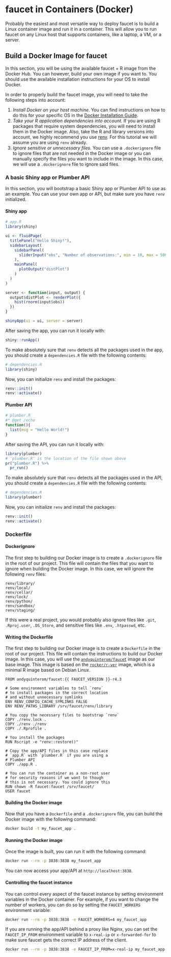 # faucet in Containers (Docker)

Probably the easiest and most versatile way to deploy faucet
is to build a Linux container image and run it in a container.
This will allow you to run faucet on any Linux host that supports
containers, like a laptop, a VM, or a server.

## Build a Docker Image for faucet

In this section, you will be using the available faucet + R image
from the Docker Hub. You can however, build your own image if you
want to. You should use the available installation instructions
for your OS to install Docker.

In order to properly build the faucet image, you will need to
take the following steps into account:

1. _Install Docker on your host machine._ You can find instructions
   on how to do this for your specific OS in the
   [Docker Installation Guide](https://docs.docker.com/engine/install/).
2. _Take your R application dependencies into account._ If you are
   using R packages that require system dependencies, you will
   need to install them in the Docker image. Also, take the R
   and library versions into account, we highly recommend you
   use [renv](https://rstudio.github.io/renv/articles/renv.html).
   For this tutorial we will assume you are using `renv` already.
3. _Ignore sensitive or unnecessary files._ You can use a `.dockerignore`
   file to ignore files that are not needed in the Docker image or
   you can manually specify the files you want to include in the
   image. In this case, we will use a `.dockerignore` file to ignore
   said files.

### A basic Shiny app or Plumber API

In this section, you will bootstrap a basic Shiny app or Plumber API
to use as an example. You can use your own app or API, but make sure
you have `renv` initialized.

#### Shiny app

```r
# app.R
library(shiny)

ui <- fluidPage(
  titlePanel("Hello Shiny!"),
  sidebarLayout(
    sidebarPanel(
      sliderInput("obs", "Number of observations:", min = 10, max = 500, value = 100)
    ),
    mainPanel(
      plotOutput("distPlot")
    )
  )
)

server <- function(input, output) {
  output$distPlot <- renderPlot({
    hist(rnorm(input$obs))
  })
}

shinyApp(ui = ui, server = server)
```

After saving the app, you can run it locally with:

```r
shiny::runApp()
```

To make absolutely sure that `renv` detects all the packages used
in the app, you should create a `dependencies.R` file with the
following contents:

```r
# dependencies.R
library(shiny)
```

Now, you can initialize `renv` and install the packages:

```r
renv::init()
renv::activate()
```

#### Plumber API

```r
# plumber.R
#* @get /echo
function(){
  list(msg = "Hello World!")
}
```

After saving the API, you can run it locally with:

```r
library(plumber)
# 'plumber.R' is the location of the file shown above
pr("plumber.R") %>%
  pr_run()
```

To make absolutely sure that `renv` detects all the packages used
in the API, you should create a `dependencies.R` file with the
following contents:

```r
# dependencies.R
library(plumber)
```

Now, you can initialize `renv` and install the packages:

```r
renv::init()
renv::activate()
```

### Dockerfile

#### Dockerignore

The first step to building our Docker image is to create a `.dockerignore`
file in the root of our project. This file will contain the files
that you want to ignore when building the Docker image. In this case,
we will ignore the following `renv` files:

```dockerignore
renv/library/
renv/local/
renv/cellar/
renv/lock/
renv/python/
renv/sandbox/
renv/staging/
```

If this were a real project, you would probably also ignore files
like `.git`, `.Rproj.user`, `.DS_Store`, and sensitive files like
`.env`, `.htpasswd`, etc.


#### Writing the Dockerfile

The first step to building our Docker image is to create a `Dockerfile`
in the root of our project. This file will contain the instructions
to build our Docker image. In this case, you will use the
[`andyquinterom/faucet`](https://hub.docker.com/r/andyquinterom/faucet)
image as our base image. This image is based on the
[`rocker/r-ver`](https://hub.docker.com/r/rocker/r-ver) image,
which is a minimal R image based on Debian Linux.

```
FROM andyquinterom/faucet:{{ FAUCET_VERSION }}-r4.3

# Some environment variables to tell `renv`
# to install packages in the correct location
# and without unnecessary symlinks
ENV RENV_CONFIG_CACHE_SYMLINKS FALSE
ENV RENV_PATHS_LIBRARY /srv/faucet/renv/library

# You copy the necessary files to bootstrap `renv`
COPY ./renv.lock .
COPY ./renv ./renv
COPY ./.Rprofile .

# You install the packages
RUN Rscript -e "renv::restore()"

# Copy the app/API files in this case replace
# `app.R` with `plumber.R` if you are using a
# Plumber API
COPY ./app.R .

# You can run the container as a non-root user
# for security reasons if we want to though
# this is not necessary. You could ignore this
RUN chown -R faucet:faucet /srv/faucet/
USER faucet
```

#### Building the Docker image

Now that you have a `Dockerfile` and a `.dockerignore` file, you
can build the Docker image with the following command:

```bash
docker build -t my_faucet_app .
```

#### Running the Docker image

Once the image is built, you can run it with the following command:

```bash
docker run --rm -p 3838:3838 my_faucet_app
```

You can now access your app/API at `http://localhost:3838`.

#### Controlling the faucet instance

You can control every aspect of the faucet instance by setting
environment variables in the Docker container. For example, if
you want to change the number of workers, you can do so by setting
the `FAUCET_WORKERS` environment variable:

```bash
docker run --rm -p 3838:3838 -e FAUCET_WORKERS=4 my_faucet_app
```

If you are running the app/API behind a proxy like Nginx, you
can set the `FAUCET_IP_FROM` environment variable to `x-real-ip`
or `x-forwarded-for` to make sure faucet gets the correct IP
address of the client.

```bash
docker run --rm -p 3838:3838 -e FAUCET_IP_FROM=x-real-ip my_faucet_app
```
